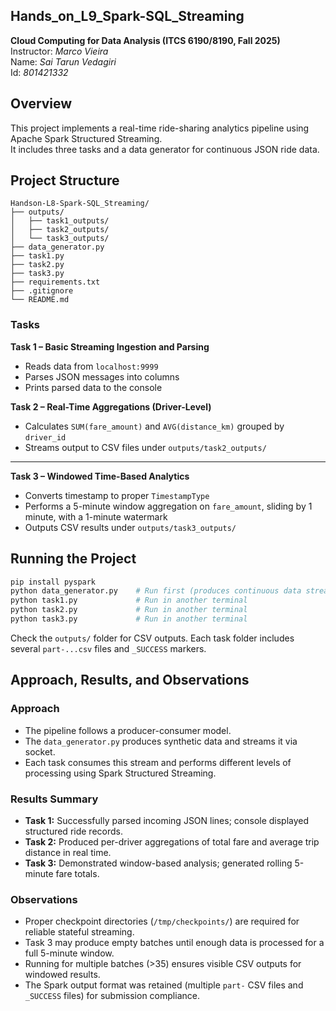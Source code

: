 ## Hands_on_L9_Spark-SQL_Streaming

**Cloud Computing for Data Analysis (ITCS 6190/8190, Fall 2025)**  
Instructor: *Marco Vieira*<br />
Name: *Sai Tarun Vedagiri*<br />
Id: *801421332*

## Overview
This project implements a real-time ride-sharing analytics pipeline using Apache Spark Structured Streaming.  
It includes three tasks and a data generator for continuous JSON ride data.

## Project Structure
```
Handson-L8-Spark-SQL_Streaming/
├── outputs/
│   ├── task1_outputs/
│   ├── task2_outputs/
│   └── task3_outputs/
├── data_generator.py
├── task1.py
├── task2.py
├── task3.py
├── requirements.txt
├── .gitignore
└── README.md
```

### Tasks
**Task 1 – Basic Streaming Ingestion and Parsing**
- Reads data from `localhost:9999`
- Parses JSON messages into columns
- Prints parsed data to the console

**Task 2 – Real-Time Aggregations (Driver-Level)**
- Calculates `SUM(fare_amount)` and `AVG(distance_km)` grouped by `driver_id`
- Streams output to CSV files under `outputs/task2_outputs/`
----


**Task 3 – Windowed Time-Based Analytics**
- Converts timestamp to proper `TimestampType`
- Performs a 5-minute window aggregation on `fare_amount`, sliding by 1 minute, with a 1-minute watermark
- Outputs CSV results under `outputs/task3_outputs/`

## Running the Project
```bash
pip install pyspark
python data_generator.py    # Run first (produces continuous data stream)
python task1.py             # Run in another terminal
python task2.py             # Run in another terminal
python task3.py             # Run in another terminal
```

Check the `outputs/` folder for CSV outputs. Each task folder includes several `part-...csv` files and `_SUCCESS` markers.

## Approach, Results, and Observations
### Approach
- The pipeline follows a producer-consumer model.
- The `data_generator.py` produces synthetic data and streams it via socket.
- Each task consumes this stream and performs different levels of processing using Spark Structured Streaming.

### Results Summary
- **Task 1:** Successfully parsed incoming JSON lines; console displayed structured ride records.
- **Task 2:** Produced per-driver aggregations of total fare and average trip distance in real time.
- **Task 3:** Demonstrated window-based analysis; generated rolling 5-minute fare totals.

### Observations
- Proper checkpoint directories (`/tmp/checkpoints/`) are required for reliable stateful streaming.
- Task 3 may produce empty batches until enough data is processed for a full 5-minute window.
- Running for multiple batches (>35) ensures visible CSV outputs for windowed results.
- The Spark output format was retained (multiple `part-` CSV files and `_SUCCESS` files) for submission compliance.


